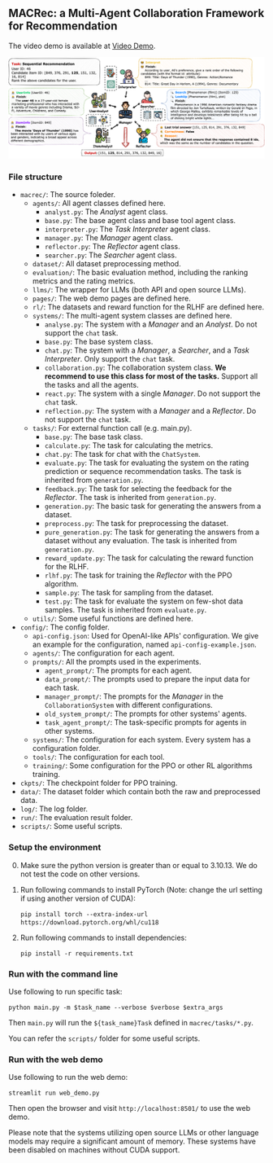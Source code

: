 ## MACRec: a Multi-Agent Collaboration Framework for Recommendation

The video demo is available at [Video Demo](https://cloud.tsinghua.edu.cn/f/bb41245e81f744fcbd4c/?dl=1).

![framework](./assets/MAC-workflow.png)

### File structure

- `macrec/`: The source foleder.
    - `agents/`: All agent classes defined here.
        - `analyst.py`: The *Analyst* agent class.
        - `base.py`: The base agent class and base tool agent class.
        - `interpreter.py`: The *Task Interpreter* agent class.
        - `manager.py`: The *Manager* agent class.
        - `reflector.py`: The *Reflector* agent class.
        - `searcher.py`: The *Searcher* agent class.
    - `dataset/`: All dataset preprocessing method.
    - `evaluation/`: The basic evaluation method, including the ranking metrics and the rating metrics.
    - `llms/`: The wrapper for LLMs (both API and open source LLMs).
    - `pages/`: The web demo pages are defined here.
    - `rl/`: The datasets and reward function for the RLHF are defined here.
    - `systems/`: The multi-agent system classes are defined here.
        - `analyse.py`: The system with a *Manager* and an *Analyst*. Do not support the `chat` task.
        - `base.py`: The base system class.
        - `chat.py`: The system with a *Manager*, a *Searcher*, and a *Task Interpreter*. Only support the `chat` task.
        - `collaboration.py`: The collaboration system class. **We recommend to use this class for most of the tasks.** Support all the tasks and all the agents.
        - `react.py`: The system with a single *Manager*. Do not support the `chat` task.
        - `reflection.py`: The system with a *Manager* and a *Reflector*. Do not support the `chat` task.
    - `tasks/`: For external function call (e.g. main.py).
        - `base.py`: The base task class.
        - `calculate.py`: The task for calculating the metrics.
        - `chat.py`: The task for chat with the `ChatSystem`.
        - `evaluate.py`: The task for evaluating the system on the rating prediction or sequence recommendation tasks. The task is inherited from `generation.py`.
        - `feedback.py`: The task for selecting the feedback for the *Reflector*. The task is inherited from `generation.py`.
        - `generation.py`: The basic task for generating the answers from a dataset.
        - `preprocess.py`: The task for preprocessing the dataset.
        - `pure_generation.py`: The task for generating the answers from a dataset without any evaluation. The task is inherited from `generation.py`.
        - `reward_update.py`: The task for calculating the reward function for the RLHF.
        - `rlhf.py`: The task for training the *Reflector* with the PPO algorithm.
        - `sample.py`: The task for sampling from the dataset.
        - `test.py`: The task for evaluate the system on few-shot data samples. The task is inherited from `evaluate.py`.
    - `utils/`: Some useful functions are defined here.
- `config/`: The config folder.
    - `api-config.json`: Used for OpenAI-like APIs' configuration. We give an example for the configuration, named `api-config-example.json`.
    - `agents/`: The configuration for each agent.
    - `prompts/`: All the prompts used in the experiments.
        - `agent_prompt/`: The prompts for each agent.
        - `data_prompt/`: The prompts used to prepare the input data for each task.
        - `manager_prompt/`: The prompts for the *Manager* in the `CollaborationSystem` with different configurations.
        - `old_system_prompt/`: The prompts for other systems' agents.
        - `task_agent_prompt/`: The task-specific prompts for agents in other systems.
    - `systems/`: The configuration for each system. Every system has a configuration folder.
    - `tools/`: The configuration for each tool.
    - `training/`: Some configuration for the PPO or other RL algorithms training.
- `ckpts/`: The checkpoint folder for PPO training.
- `data/`: The dataset folder which contain both the raw and preprocessed data.
- `log/`: The log folder.
- `run/`: The evaluation result folder.
- `scripts/`: Some useful scripts.

### Setup the environment

0. Make sure the python version is greater than or equal to 3.10.13. We do not test the code on other versions.

1. Run following commands to install PyTorch (Note: change the url setting if using another version of CUDA):
    ```shell
    pip install torch --extra-index-url https://download.pytorch.org/whl/cu118
    ```
2. Run following commands to install dependencies:
    ```shell
    pip install -r requirements.txt
    ```

### Run with the command line

Use following to run specific task:
```shell
python main.py -m $task_name --verbose $verbose $extra_args
```

Then `main.py` will run the `${task_name}Task` defined in `macrec/tasks/*.py`.

You can refer the `scripts/` folder for some useful scripts.

### Run with the web demo

Use following to run the web demo:
```shell
streamlit run web_demo.py
```

Then open the browser and visit `http://localhost:8501/` to use the web demo.

Please note that the systems utilizing open source LLMs or other language models may require a significant amount of memory. These systems have been disabled on machines without CUDA support.
